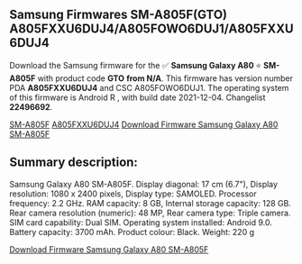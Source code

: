<h2>Samsung Firmwares SM-A805F(GTO) A805FXXU6DUJ4/A805FOWO6DUJ1/A805FXXU6DUJ4</h2>
Download the Samsung firmware for the ✅ <strong>Samsung Galaxy A80 </strong> ⭐ <strong>SM-A805F</strong> with product code <strong>GTO</strong> <strong> from N/A</strong>. This firmware has version number PDA <strong>A805FXXU6DUJ4</strong> and CSC A805FOWO6DUJ1. The operating system of this firmware is Android R , with build date 2021-12-04. Changelist <strong>22496692</strong>.


[SM-A805F](https://samfirm.shop/samsung/model/SM-A805F)
[A805FXXU6DUJ4](https://samfirm.shop/samsung/pda/A805FXXU6DUJ4)
[Download Firmware Samsung Galaxy A80 SM-A805F](https://samfirm.shop/samsung/firmware/480030)
<h2>Summary description:</h2>
<p>Samsung Galaxy A80 SM-A805F. Display diagonal: 17 cm (6.7"), Display resolution: 1080 x 2400 pixels, Display type: SAMOLED. Processor frequency: 2.2 GHz. RAM capacity: 8 GB, Internal storage capacity: 128 GB. Rear camera resolution (numeric): 48 MP, Rear camera type: Triple camera. SIM card capability: Dual SIM. Operating system installed: Android 9.0. Battery capacity: 3700 mAh. Product colour: Black. Weight: 220 g</p>


[Download Firmware Samsung Galaxy A80 SM-A805F](https://samfirm.shop/samsung/firmware/480030)
